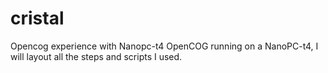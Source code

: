 # cristal
Opencog experience with Nanopc-t4
OpenCOG running on a NanoPC-t4, I will layout all the steps and scripts I used.
